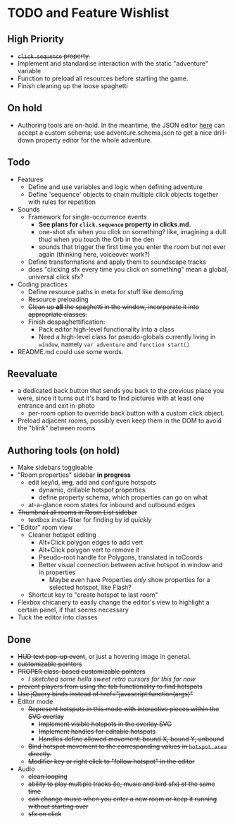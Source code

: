 # TODO and Feature Wishlist

## High Priority
* ~~``click.sequence`` property.~~
* Implement and standardise interaction with the static "adventure" variable
* Function to preload all resources before starting the game.
* Finish cleaning up the loose spaghetti

## On hold
* Authoring tools are on-hold. In the meantime, the  JSON editor [here](http://jeremydorn.com/json-editor/) can accept a custom schema; use adventure.schema.json to get a nice drill-down property editor for the whole adventure.

## Todo
* Features
	* Define and use variables and logic when defining adventure
	* Define 'sequence' objects to chain multiple click objects together with rules for repetition
* Sounds
	* Framework for single-occurrence events
		* **See plans for ``click.sequence`` property in clicks.md.**
		* one-shot sfx when you click on something? like, imagining a dull thud when you touch the Orb in the den
		* sounds that trigger the first time you enter the room but not ever again (thinking here, voiceover work?)
	* Define transformations and apply them to soundscape tracks
	* does "clicking sfx every time you click on something" mean a global, universal click sfx?
* Coding practices
	* Define resource paths in meta for stuff like demo/img
	* Resource preloading
	* ~~Clean up **all** the spaghetti in the window, incorporate it into appropriate classes.~~
	* Finish despaghettification:
		* Pack editor high-level functionality into a class
		* Need a high-level class for pseudo-globals currently living in ``window``, namely ``var adventure`` and ``function start()``
* README.md could use some words.


## Reevaluate
* a dedicated back button that sends you back to the previous place you were, since it turns out it's hard to find pictures with at least one entrance and exit in-photo
	* per-room option to override back button with a custom click object.
* Preload adjacent rooms, possibly even keep them in the DOM to avoid the "blink" between rooms


## Authoring tools (on hold)
* Make sidebars toggleable
* "Room properties" sidebar **in progress**
	* edit key/id, ~~img~~, add and configure hotspots
		* dynamic, drillable hotspot properties
		* define property schema, which properties can go on what
	* at-a-glance room states for inbound and outbound edges
* ~~Thumbnail all rooms in Room List sidebar~~
	* textbox insta-filter for finding by id *quickly*
* "Editor" room view
	* Cleaner hotspot editing
		* Alt+Click polygon edges to add vert
		* Alt+Click polygon vert to remove it
		* Pseudo-root handle for Polygons, translated in toCoords
		* Better visual connection between active hotspot in window and in properties
			* Maybe even have Properties *only* show properties for a selected hotspot, like Flash?
	* Shortcut key to "create hotspot to last room"
* Flexbox chicanery to easily change the editor's view to highlight a certain panel, if that seems necessary
* Tuck the editor into classes

## Done
* ~~HUD text pop-up event~~, or just a hovering image in general.
* ~~customizable pointers~~
* ~~PROPER class-based customizable pointers~~
	* *I sketched some hella sweet retro cursors for this for now*
* ~~prevent players from using the tab functionality to find hotspots~~
* ~~Use jQuery binds instead of href="javascript:function(args)"~~
* Editor mode
	* ~~Represent hotspots in this mode with interactive pieces within the SVG overlay~~
		* ~~Implement visible hotspots in the overlay SVG~~
		* ~~Implement handles for editable hotspots~~
		* ~~Handles define allowed movement: bound X, bound Y, unbound~~
	* ~~Bind hotspot movement to the corresponding values in ``hotspot.area`` directly.~~
	* ~~Modifier key or right click to "follow hotspot" in the editor~~
* Audio
	* ~~clean looping~~
	* ~~ability to play multiple tracks (ie, music and bird sfx) at the same time~~
	* ~~can change music when you enter a new room or keep it running without starting over~~
	* ~~sfx on click~~
